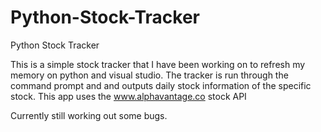 # Python-Stock-Tracker
Python Stock Tracker

This is a simple stock tracker that I have been working on to refresh my memory on python and visual studio.
The tracker is run through the command prompt and and outputs daily stock information of the specific stock.
This app uses the www.alphavantage.co stock API

Currently still working out some bugs.
